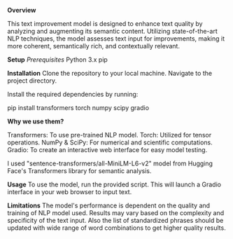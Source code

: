 **Overview**

This text improvement model is designed to enhance text quality by analyzing and augmenting its semantic content. Utilizing state-of-the-art NLP techniques, the model assesses text input for improvements, making it more coherent, semantically rich, and contextually relevant.

**Setup**
_Prerequisites_
Python 3.x
pip


__Installation__
Clone the repository to your local machine.
Navigate to the project directory.

Install the required dependencies by running:

pip install transformers torch numpy scipy gradio

**Why we use them?**

Transformers: To use pre-trained NLP model.
Torch: Utilized for tensor operations.
NumPy & SciPy: For numerical and scientific computations.
Gradio: To create an interactive web interface for easy model testing.

I used "sentence-transformers/all-MiniLM-L6-v2" model from Hugging Face's Transformers library for semantic analysis.

**Usage**
To use the model, run the provided script. This will launch a Gradio interface in your web browser to input text.

**Limitations**
The model's performance is dependent on the quality and training of NLP model used. Results may vary based on the complexity and specificity of the text input. Also the list of standardized phrases should be updated with wide range of word combinations to get higher quality results. 
